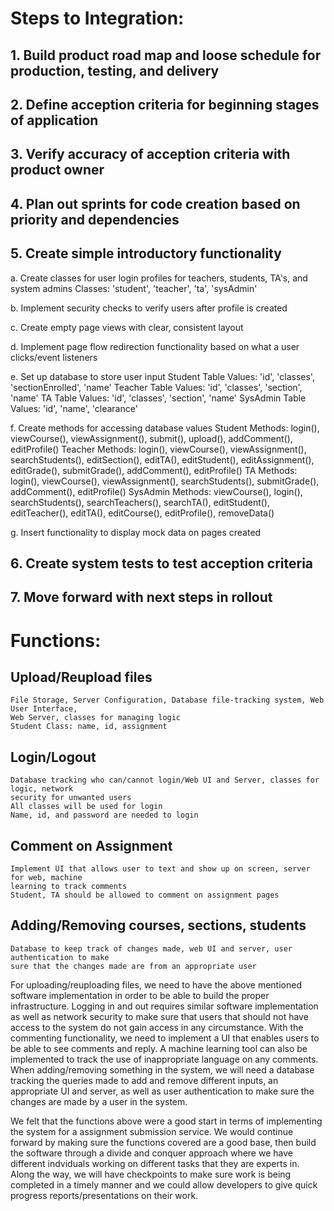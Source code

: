 # Steps to Integration:

## 1. Build product road map and loose schedule for production, testing, and delivery

## 2. Define acception criteria for beginning stages of application

## 3. Verify accuracy of acception criteria with product owner

## 4. Plan out sprints for code creation based on priority and dependencies

## 5. Create simple introductory functionality
a. Create classes for user login profiles for teachers, students, TA's, and system admins
Classes: 'student', 'teacher', 'ta', 'sysAdmin'

b. Implement security checks to verify users after profile is created

c. Create empty page views with clear, consistent layout

d. Implement page flow redirection functionality based on what a user clicks/event listeners

e. Set up database to store user input
Student Table Values: 'id', 'classes', 'sectionEnrolled', 'name'
Teacher Table Values: 'id', 'classes', 'section', 'name'
TA Table Values: 'id', 'classes', 'section', 'name'
SysAdmin Table Values: 'id', 'name', 'clearance'

f. Create methods for accessing database values
Student Methods: login(), viewCourse(), viewAssignment(), submit(), upload(), addComment(), editProfile()
Teacher Methods: login(), viewCourse(), viewAssignment(), searchStudents(), editSection(), editTA(), editStudent(), editAssignment(), editGrade(), submitGrade(), addComment(), editProfile()
TA Methods: login(), viewCourse(), viewAssignment(), searchStudents(), submitGrade(), addComment(), editProfile()
SysAdmin Methods: viewCourse(), login(), searchStudents(), searchTeachers(), searchTA(), editStudent(), editTeacher(), editTA(), editCourse(), editProfile(), removeData()

g. Insert functionality to display mock data on pages created

## 6. Create system tests to test acception criteria

## 7. Move forward with next steps in rollout

# Functions: 
## Upload/Reupload files
	File Storage, Server Configuration, Database file-tracking system, Web User Interface,
	Web Server, classes for managing logic
	Student Class: name, id, assignment
## Login/Logout
	Database tracking who can/cannot login/Web UI and Server, classes for logic, network
	security for unwanted users
	All classes will be used for login
	Name, id, and password are needed to login
## Comment on Assignment
	Implement UI that allows user to text and show up on screen, server for web, machine
	learning to track comments
	Student, TA should be allowed to comment on assignment pages
## Adding/Removing courses, sections, students
	Database to keep track of changes made, web UI and server, user authentication to make
	sure that the changes made are from an appropriate user 

For uploading/reuploading files, we need to have the above mentioned software implementation in order to be able to build the proper infrastructure. Logging in and out requires similar software implementation as well as network security to make sure that users that should not have access to the system do not gain access in any circumstance. With the commenting functionality, we need to implement a UI that enables users to be able to see comments and reply. A machine learning tool can also be implemented to track the use of inappropriate language on any comments. When adding/removing something in the system, we will need a database tracking the queries made to add and remove different inputs, an appropriate UI and server, as well as user authentication to make sure the changes are made by a user in the system.

We felt that the functions above were a good start in terms of implementing the system for a assignment submission service. We would continue forward by making sure the functions covered are a good base, then build the software through a divide and conquer approach where we have different indviduals working on different tasks that they are experts in. Along the way, we will have checkpoints to make sure work is being completed in a timely manner and we could allow developers to give quick progress reports/presentations on their work. 

